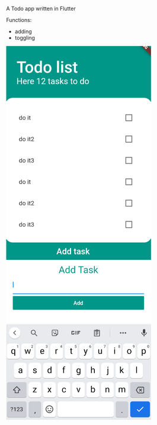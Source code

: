 A Todo app written in Flutter

Functions: 
- adding 
- toggling


![Alt text](/assets/1.png "screen1")
![Alt text](/assets/2.png "screen2")